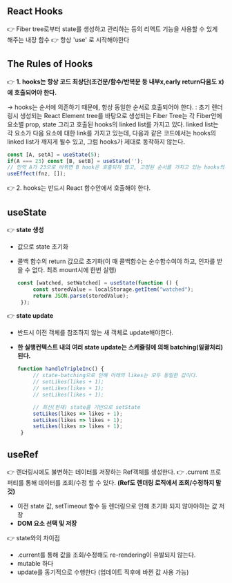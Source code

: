 ## React Hooks

👉 Fiber tree로부터 state를 생성하고 관리하는 등의 리액트 기능을 사용할 수 있게 해주는 내장 함수
👉 항상 'use' 로 시작해야한다

## The Rules of Hooks

👉 **1. hooks는 항상 코드 최상단(조건문/함수/반복문 등 내부x,early return다음도 x)에 호출되어야 한다.**

-> hooks는 순서에 의존하기 때문에, 항상 동일한 순서로 호출되어야 한다.
: 초기 렌더링시 생성되는 React Element tree를 바탕으로 생성되는 Fiber Tree는 각 Fiber안에 요소별 prop, state 그리고 호출된 hooks의 linked list를 가지고 있다. linked list는 각 요소가 다음 요소에 대한 link를 가지고 있는데, 다음과 같은 코드에서는 hooks의 linked list가 깨지게 될수 있고, 그럼 hooks가 제대로 동작하지 않는다.

```js
const [A, setA] = useState(5);
if(A === 23) const [B, setB] = useState(''); 
// 만약 A가 23으로 바뀌면 B hook은 호출되지 않고, 고정된 순서를 가지고 있는 hooks의 linked list가 깨지게 된다. (Fiber Tree는 초기렌더링 이후 재렌더링이 일어나지 않기 때문에 Fiber도 수정 불가능)
useEffect(fnz, []);
```

👉 2. hooks는 반드시 React 함수안에서 호출해야 한다.

## useState

👉 **state 생성**

- 값으로 state 초기화
- 콜백 함수의 return 값으로 초기화(이 때 콜백함수는 순수함수여야 하고, 인자를 받을 수 없다. 최초 mount시에 한번 실행)
  
  ```js
  const [watched, setWatched] = useState(function () {
       const storedValue = localStorage.getItem("watched");
       return JSON.parse(storedValue);
   });
  ```

👉 **state update**

- 반드시 이전 객체를 참조하지 않는 새 객체로 update해야한다.
- **한 실행컨텍스트 내의 여러 state update는 스케쥴링에 의해 batching(일괄처리) 된다.**
  
  ```js
  function handleTripleInc() {
       // state-batching으로 인해 아래의 likes는 모두 동일한 값이다.
       // setLikes(likes + 1);
       // setLikes(likes + 1);
       // setLikes(likes + 1);
  
       // 최신(현재) state를 기반으로 setState
       setLikes(likes => likes + 1);
       setLikes(likes => likes + 1);
       setLikes(likes => likes + 1);
   }
  ```

## useRef

👉 렌더링시에도 불변하는 데이터를 저장하는 Ref객체를 생성한다.
👉 .current 프로퍼티를 통해 데이터를 조회/수정 할 수 있다. **(Ref도 렌더링 로직에서 조회/수정하지 말것)**

- 이전 state 값, setTimeout 함수 등 렌더링으로 인해 초기화 되지 않아야하는 값 저장
- **DOM 요소 선택 및 저장**

👉 state와의 차이점

- .current를 통해 값을 조회/수정해도 re-rendering이 유발되지 않는다.
- mutable 하다
- update를 동기적으로 수행한다 (업데이트 직후에 바뀐 값 사용 가능)



